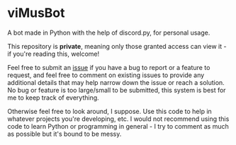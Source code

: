 # viMusBot

A bot made in Python with the help of discord.py, for personal usage.

This repository is **private**, meaning only those granted access can view it - if you're reading this, welcome!

Feel free to submit an [issue](https://github.com/svioletg/viMusBot/issues/new) if you have a bug to report or a feature to request, and feel free to comment on existing issues to provide any additional details that may help narrow down the issue or reach a solution. No bug or feature is too large/small to be submitted, this system is best for me to keep track of everything.

Otherwise feel free to look around, I suppose. Use this code to help in whatever projects you're developing, etc. I would not recommend using this code to learn Python or programming in general - I try to comment as much as possible but it's bound to be messy.